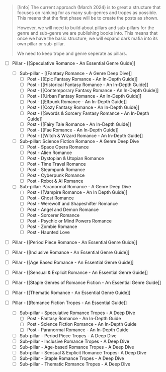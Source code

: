 > [!info]
> The current approach (March 2024) is to great a structure that focuses on ranking for as many sub-genres and tropes as possible. This means that the first phase will be to create the posts as shown. 
> 
> However, we will need to build about pillars and sub-pillars for the genre and sub-genre we are publishing books into. This means that once we have the basic structure, we will expand dark mafia into its own pillar or sub-pillar.
> 
> We need to keep trope and genre seperate as pillars.

- [ ] Pillar - [[Speculative Romance - An Essential Genre Guide]]
	- [ ] Sub-pillar - [[Fantasy Romance - A Genre Deep Dive]]
		- [ ] Post - [[Epic Fantasy Romance - An In-Depth Guide]]
		- [ ] Post - [[Historical Fantasy Romance - An In-Depth Guide]]
		- [ ] Post - [[Contemporary Fantasy Romance - An In-Depth Guide]]
		- [ ] Post - [[Urban Fantasy Romance - An In-Depth Guide]]
		- [ ] Post - [[Elfpunk Romance - An In-Depth Guide]]
		- [ ] Post - [[Cozy Fantasy Romance - An In-Depth Guide]]
		- [ ] Post - [[Swords & Sorcery Fantasy Romance - An In-Depth Guide]]
		- [ ] Post - [[Fairy Tale Romance - An In-Depth Guide]]
		- [ ] Post - [[Fae Romance - An In-Depth Guide]]
		- [ ] Post - [[Witch & Wizard Romance - An In-Depth Guide]]
	- [ ] Sub-pillar: Science Fiction Romance - A Genre Deep Dive
		- [ ] Post - Space Opera Romance
		- [ ] Post - Alien Romance
		- [ ] Post - Dystopian & Utopian Romance
		- [ ] Post - Time Travel Romance
		- [ ] Post - Steampunk Romance
		- [ ] Post - Cyberpunk Romance
		- [ ] Post - Robot & AI Romance
	- [ ] Sub-pillar: Paranormal Romance - A Genre Deep Dive
		- [ ] Post - [[Vampire Romance - An In Depth Guide]]
		- [ ] Post - Ghost Romance
		- [ ] Post - Werewolf and Shapeshifter Romance
		- [ ] Post - Angel and Demon Romance
		- [ ] Post - Sorcerer Romance
		- [ ] Post - Psychic or Mind Powers Romance
		- [ ] Post - Zombie Romance
		- [ ] Post - Haunted Love

- [ ] Pillar - [[Period Piece Romance - An Essential Genre Guide]]
- [ ] Pillar - [[Inclusive Romance - An Essential Genre Guide]]
- [ ] Pillar - [[Age Based Romance - An Essential Genre Guide]]
- [ ] Pillar - [[Sensual & Explicit Romance - An Essential Genre Guide]]
- [ ] Pillar - [[Staple Genres of Romance Fiction - An Essential Genre Guide]]
- [ ] Pillar - [[Thematic Romance - An Essential Genre Guide]]

- [ ] Pillar - [[Romance Fiction Tropes - An Essential Guide]]
	- [ ] Sub-pillar - Speculative Romance Tropes - A Deep Dive
		- [ ] Post - Fantasy Romance - An In-Depth Guide
		- [ ] Post - Science Fiction Romance - An In-Depth Guide
		- [ ] Post - Paranormal Romance - An In-Depth Guide
	- [ ] Sub-pillar - Period Piece Tropes - A Deep Dive
	- [ ] Sub-pillar - Inclusive Romance Tropes - A Deep Dive
	- [ ] Sub-pillar - Age-based Romance Tropes - A Deep Dive
	- [ ] Sub-pillar - Sensual & Explicit Romance  Tropes- A Deep Dive
	- [ ] Sub-pillar - Staple Romance Tropes - A Deep Dive
	- [ ] Sub-pillar - Thematic Romance Tropes - A Deep Dive